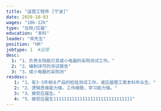 ```yaml
---
title: "运营工程师 [宁波]"
date: 2020-10-03
wages: "10k-12k"
type: "在校/应届"
education: "本科"
leader: "宋先生"
position: "HR"
jobtype: 1  #运营
desc:
  1: "1、负责太阳能灯具或小电器的采购测试工作。"
  2: "2、编制详尽的测试报告"
  3: "3、或小电器的采购测"
resdesc:
   1: "1、有3-5年相关产品的检验测试工作，或应届理工类本科毕业生。"
   2: "2、逻辑思维能力强，工作细致，学习能力强。"
   3: "3、接受应届生。"
   4: "5、接受应届生111111111111111111111111111111"
---
```


